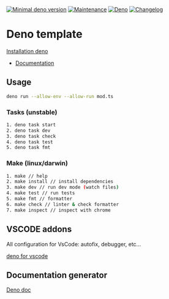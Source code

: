 [![Minimal deno version](https://img.shields.io/static/v1?label=deno&message=%3E=2.0.3&color)](https://docs.deno.com/runtime/)
[![Maintenance](https://img.shields.io/badge/Maintained%3F-yes-green.svg)](https://GitHub.com/stephen-shopopop/deno-template/graphs/commit-activity)
[![Deno](https://github.com/stephen-shopopop/deno-template/actions/workflows/deno.yml/badge.svg)](https://github.com/stephen-shopopop/deno-template/actions/workflows/deno.yml)
[![Changelog](https://github.com/stephen-shopopop/deno-template/actions/workflows/release.yml/badge.svg)](https://github.com/stephen-shopopop/deno-template/actions/workflows/release.yml)

# Deno template

[Installation deno](https://deno.land/#installation)

- [Documentation](https://doc.deno.land/https://raw.githubusercontent.com/stephen-shopopop/deno-template/main/mod.ts)

## Usage

```bash
deno run --allow-env --allow-run mod.ts
```

### Tasks (unstable)

```bash
1. deno task start
2. deno task dev
3. deno task check
4. deno task test
5. deno task fmt
```

### Make (linux/darwin)

```bash
1. make // help
2. make install // install dependencies
3. make dev // run dev mode (watch files)
4. make test // run tests
5. make fmt // formatter
6. make check // linter & check formatter
7. make inspect // inspect with chrome
```

## VSCODE addons

All configuration for VsCode: autofix, debugger, etc...

[deno for vscode](https://marketplace.visualstudio.com/items?itemName=denoland.vscode-deno)

## Documentation generator

[Deno doc](https://doc.deno.land)

